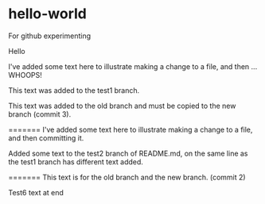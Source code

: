 # hello-world
For github experimenting

Hello

I've added some text here to illustrate making a change to a file, and then ... WHOOPS!

This text was added to the test1 branch.

This text was added to the old branch and must be copied to the new branch (commit 3).

=======
I've added some text here to illustrate making a change to a file, and then committing it.

Added some text to the test2 branch of README.md, on the same line as the test1 branch has different text added.

=======
This text is for the old branch and the new branch. (commit 2)

Test6 text at end